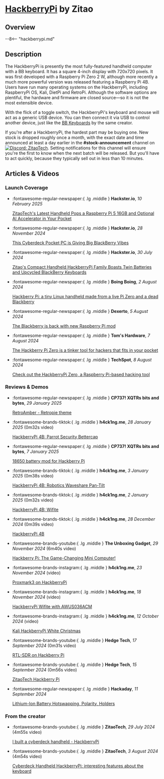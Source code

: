 # [HackberryPi](hackberrypi.md) by Zitao

## Overview

--8<-- "hackberrypi.md"


## Description

The HackberryPi is presently the most fully-featured handheld computer with a BB keyboard. It has a square 4-inch display with 720x720 pixels. It was first developed with a Raspberry Pi Zero 2 W, although more recently a much more powerful version was released featuring a Raspberry Pi 4B. Users have run many operating systems on the HackberryPi, including RaspberryPi OS, Kali, DietPi and RetroPi. Although the software options are plentiful, the hardware and firmware are closed source—so it is not the most extensible device.

With the flick of a toggle switch, the HackberryPi's keyboard and mouse will act as a generic USB device. You can then connect it via USB to control another device, just like the [BB Keyboards](../keyboards/bb_keyboards_zitao.md) by the same creator.

If you're after a HackberryPi, the hardest part may be buying one. New stock is dropped roughly once a month, with the exact date and time announced at least a day earlier in the **#stock-announcement** channel on [![Discord: ZitaoTech](https://img.shields.io/badge/Discord-ZitaoTech-null?logo=discord&logoColor=FFFFFF&labelColor=5865F2&color=555555)](https://discord.gg/WzPthAmMbP). Setting notifications for this channel will ensure you're the first to know when the next batch will be released. But you'll have to act quickly, because they typically sell out in less than 10 minutes.


## Articles & Videos

### Launch Coverage

<div class="grid cards" markdown>

-   :fontawesome-regular-newspaper:{ .lg .middle } **Hackster.io**, *10 February 2025*

    [ZitaoTech's Latest Handheld Pops a Raspberry Pi 5 16GB and Optional AI Accelerator in Your Pocket](https://www.hackster.io/news/zitaotech-s-latest-handheld-pops-a-raspberry-pi-5-16gb-and-optional-ai-accelerator-in-your-pocket-060e0aece6eb)

-   :fontawesome-regular-newspaper:{ .lg .middle } **Hackster.io**, *28 November 2024*

    [This Cyberdeck Pocket PC is Giving Big BlackBerry Vibes](https://www.hackster.io/news/this-cyberdeck-pocket-pc-is-giving-big-blackberry-vibes-05277a255c1b)

-   :fontawesome-regular-newspaper:{ .lg .middle } **Hackster.io**, *30 July 2024*

    [Zitao's Compact Handheld HackberryPi Family Boasts Twin Batteries and Upcycled BlackBerry Keyboards](https://www.hackster.io/news/zitao-s-compact-handheld-hackberrypi-family-boasts-twin-batteries-and-upcycled-blackberry-keyboards-5069571aa1b1)

-   :fontawesome-regular-newspaper:{ .lg .middle } **Boing Boing**, *2 August 2024*

    [Hackberry Pi: a tiny Linux handheld made from a live Pi Zero and a dead Blackberry](https://boingboing.net/2024/08/02/hackberry-pi-a-tiny-linux-handheld-made-from-a-live-pi-zero-and-a-dead-blackberry.html)

-   :fontawesome-regular-newspaper:{ .lg .middle } **Dexerto**, *5 August 2024*

    [The Blackberry is back with new Raspberry Pi mod](https://www.dexerto.com/tech/the-blackberry-is-back-with-new-raspberry-pi-mod-2850925/)

-   :fontawesome-regular-newspaper:{ .lg .middle } **Tom's Hardware**, *7 August 2024*

    [The Hackberry Pi Zero is a tinker tool for hackers that fits in your pocket](https://www.tomshardware.com/raspberry-pi/the-hackberry-pi-zero-is-a-tinker-tool-for-hackers-that-fits-in-your-pocket)

-   :fontawesome-regular-newspaper:{ .lg .middle } **TechSpot**, *8 August 2024*

    [Check out the HackberryPi Zero, a Raspberry Pi-based hacking tool](https://www.techspot.com/news/104179-check-out-hackberrypi-zero-raspberry-pi-based-hacking.html)

</div>

### Reviews & Demos

<div class="grid cards" markdown>

-   :fontawesome-regular-newspaper:{ .lg .middle } **CP737! XQTRs bits and bytes**, *29 January 2025*

    [RetroAmber - Retropie theme](https://cp737.net/blog/retroamber-retropie-theme)

-   :fontawesome-brands-tiktok:{ .lg .middle } **h4ck1ng.me**, *28 January 2025* (0m32s video)

    [HackberryPi 4B: Parrot Security Bettercap](https://www.tiktok.com/@h4ck1ng.me/video/7464979718924684566)

-   :fontawesome-regular-newspaper:{ .lg .middle } **CP737! XQTRs bits and bytes**, *7 January 2025*

    [18650 battery mod for Hackberry Pi](https://cp737.net/blog/18650-battery-mod-for-hackberry-pi)

-   :fontawesome-brands-tiktok:{ .lg .middle } **h4ck1ng.me**, *3 January 2025* (0m38s video)

    [HackberryPi 4B: Robotics Waveshare Pan-Tilt](https://www.tiktok.com/@h4ck1ng.me/video/7455692093852306710)

-   :fontawesome-brands-tiktok:{ .lg .middle } **h4ck1ng.me**, *2 January 2025* (0m32s video)

    [HackberryPi 4B: Wifite](https://www.tiktok.com/@h4ck1ng.me/video/7455386647107079446)

-   :fontawesome-brands-tiktok:{ .lg .middle } **h4ck1ng.me**, *28 December 2024* (0m39s video)

    [HackberryPi 4B](https://www.tiktok.com/@h4ck1ng.me/video/7453139598928039190)

-   :fontawesome-brands-youtube:{ .lg .middle } **The Unboxing Gadget**, *29 November 2024* (6m40s video)

    [Hackberry Pi: The Game-Changing Mini Computer!](https://www.youtube.com/watch?v=yltAWa-qsQM)

-   :fontawesome-brands-instagram:{ .lg .middle } **h4ck1ng.me**, *23 November 2024* (video)

    [Proxmark3 on HackberryPi](https://www.instagram.com/p/DCto381M_vj/)

-   :fontawesome-brands-instagram:{ .lg .middle } **h4ck1ng.me**, *18 November 2024* (video)

    [HackberryPi Wifite with AWUS036ACM](https://www.instagram.com/p/DChuzdYMuRT/)

-   :fontawesome-brands-instagram:{ .lg .middle } **h4ck1ng.me**, *12 October 2024* (video)

    [Kali HackberryPi White Christmas](https://www.instagram.com/p/DBBx3kvs5X5/)

-   :fontawesome-brands-youtube:{ .lg .middle } **Hedge Tech**, *17 September 2024* (0m31s video)

    [RTL-SDR on Hackberry Pi](https://www.youtube.com/shorts/Y_Zkoc7tEtQ)

-   :fontawesome-brands-youtube:{ .lg .middle } **Hedge Tech**, *15 September 2024* (0m56s video)

    [ZitaoTech Hackberry Pi](https://www.youtube.com/shorts/Dh-3Jm5LwTU)

-   :fontawesome-regular-newspaper:{ .lg .middle } **Hackaday**, *11 September 2024*

    [Lithium-Ion Battery Hotswapping, Polarity, Holders](https://hackaday.com/2024/09/11/lithium-ion-battery-hotswapping-polarity-holders/)

</div>


### From the creator

<div class="grid cards" markdown>

-   :fontawesome-brands-youtube:{ .lg .middle } **ZitaoTech**, *29 July 2024* (4m55s video)

    [I built a cyberdeck handheld - HackberryPi](https://www.youtube.com/watch?v=HDEBzaB1IcY)

-   :fontawesome-brands-youtube:{ .lg .middle } **ZitaoTech**, *3 August 2024* (4m54s video)

    [Cyberdeck Handheld HackberryPi: interesting features about the keyboard](https://www.youtube.com/watch?v=mscH1y3DAzE)

</div>

